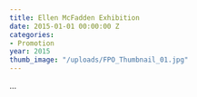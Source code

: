 ```yaml
---
title: Ellen McFadden Exhibition
date: 2015-01-01 00:00:00 Z
categories:
- Promotion
year: 2015
thumb_image: "/uploads/FPO_Thumbnail_01.jpg"
---
```


...